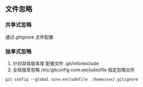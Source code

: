 ## 文件忽略

### 共享式忽略
通过.gitignore 文件配置
### 独享式忽略
1.  针对具体版本库
    配置文件  .git/info/exclude
2.  全局独享忽略
    /etc/gitconfig
    core.excludesfile 指定忽略文件
    
```
git config --global core.excludefile  /home/xxx/.gitignore

```




